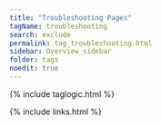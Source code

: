 ```yaml
---
title: "Troubleshooting Pages"
tagName: troubleshooting
search: exclude
permalink: tag_troubleshooting.html
sidebar: Overview_sidebar
folder: tags
noedit: true
---
```

{% include taglogic.html %}

{% include links.html %}
